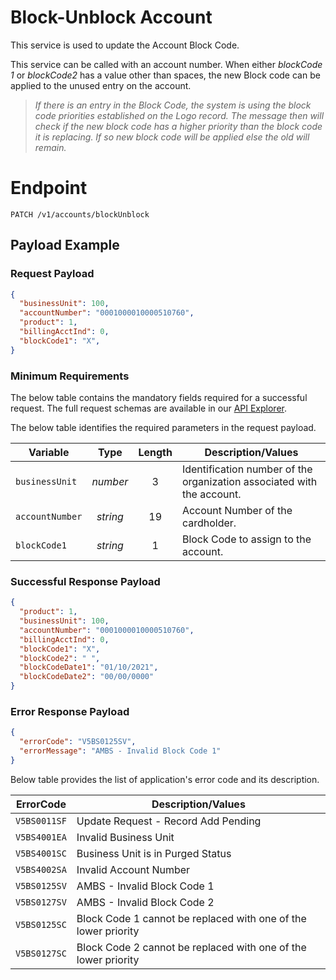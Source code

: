 # Block-Unblock Account

This service is used to update the Account Block Code.

This service can be called with an account number. When either *blockCode 1* or *blockCode2* has a value other than spaces, the new Block code can be applied to the unused entry on the account. 
> *If there is an entry in the Block Code, the system is using the block code priorities established on the Logo record. The message then will check if the new block code has a higher priority than the block code it is replacing. If so new block code will be applied else the old will remain.* 


# Endpoint
`PATCH /v1/accounts/blockUnblock`


## Payload Example


### Request Payload

```json
{
  "businessUnit": 100,
  "accountNumber": "0001000010000510760",
  "product": 1,
  "billingAcctInd": 0,
  "blockCode1": "X",
}
```

### Minimum Requirements
The below table contains the mandatory fields required for a successful request. The full request schemas are available in our [API Explorer](../api/?type=patch&path=/v1/accounts/blockUnblock).

The below table identifies the required parameters in the request payload.

| Variable | Type | Length | Description/Values |
| -------- | :--: | :------------: | ------------------ |
| `businessUnit` | *number* | 3 | Identification number of the organization associated with the account. |
| `accountNumber` | *string* | 19 | Account Number of the cardholder. | 
| `blockCode1` | *string* | 1 | Block Code to assign to the account. |



### Successful Response Payload


```json
{
  "product": 1,
  "businessUnit": 100,
  "accountNumber": "0001000010000510760",
  "billingAcctInd": 0,
  "blockCode1": "X",
  "blockCode2": " ",
  "blockCodeDate1": "01/10/2021",
  "blockCodeDate2": "00/00/0000"
}
```

### Error Response Payload

```json
{
  "errorCode": "V5BS0125SV",
  "errorMessage": "AMBS - Invalid Block Code 1"  
}
```
Below table provides the list of application's error code and its description. 

| ErrorCode |  Description/Values |
| --------  | ------------------ |
| `V5BS0011SF` |	Update Request - Record Add Pending|
| `V5BS4001EA` |	Invalid Business Unit|                                      
| `V5BS4001SC` |	Business Unit is in Purged Status|     
| `V5BS4002SA` |	Invalid Account Number|  
| `V5BS0125SV` | AMBS - Invalid Block Code 1 |
| `V5BS0127SV` | AMBS - Invalid Block Code 2 |
| `V5BS0125SC` | Block Code 1 cannot be replaced with one of the lower priority |  
| `V5BS0127SC` | Block Code 2 cannot be replaced with one of the lower priority |
